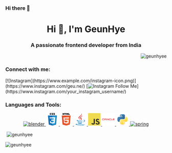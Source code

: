 ### Hi there 👋
<h1 align="center">Hi 👋, I'm GeunHye</h1>
<h3 align="center">A passionate frontend developer from India</h3>

<p align="right"> <img src="https://komarev.com/ghpvc/?username=geunhyee&label=Profile%20views&color=0e75b6&style=flat" alt="geunhyee" /> </p>

<h3 align="left">Connect with me:</h3>
[![Instagram](https://www.example.com/instagram-icon.png)](https://www.instagram.com/geu.ne/)
[<img src="https://img.shields.io/badge/Instagram-Follow%20Me-%23E4405F?style=for-the-badge&logo=instagram" alt="Instagram Follow Me">](https://www.instagram.com/your_instagram_username/)


<p align="left">
</p>

<h3 align="left">Languages and Tools:</h3>
<div align="center">
  <a href="https://www.blender.org/" target="_blank" rel="noreferrer"> <img src="https://download.blender.org/branding/community/blender_community_badge_white.svg" alt="blender" width="40" height="40"/> </a> <a href="https://www.w3schools.com/css/" target="_blank" rel="noreferrer"> <img src="https://raw.githubusercontent.com/devicons/devicon/master/icons/css3/css3-original-wordmark.svg" alt="css3" width="40" height="40"/> </a> <a href="https://www.w3.org/html/" target="_blank" rel="noreferrer"> <img src="https://raw.githubusercontent.com/devicons/devicon/master/icons/html5/html5-original-wordmark.svg" alt="html5" width="40" height="40"/> </a> <a href="https://www.java.com" target="_blank" rel="noreferrer"> <img src="https://raw.githubusercontent.com/devicons/devicon/master/icons/java/java-original.svg" alt="java" width="40" height="40"/> </a> <a href="https://developer.mozilla.org/en-US/docs/Web/JavaScript" target="_blank" rel="noreferrer"> <img src="https://raw.githubusercontent.com/devicons/devicon/master/icons/javascript/javascript-original.svg" alt="javascript" width="40" height="40"/> </a> <a href="https://www.oracle.com/" target="_blank" rel="noreferrer"> <img src="https://raw.githubusercontent.com/devicons/devicon/master/icons/oracle/oracle-original.svg" alt="oracle" width="40" height="40"/> </a> <a href="https://www.python.org" target="_blank" rel="noreferrer"> <img src="https://raw.githubusercontent.com/devicons/devicon/master/icons/python/python-original.svg" alt="python" width="40" height="40"/> </a> <a href="https://spring.io/" target="_blank" rel="noreferrer"> <img src="https://www.vectorlogo.zone/logos/springio/springio-icon.svg" alt="spring" width="40" height="40"/> </a>
</div>

<p>&nbsp;<img align="center" src="https://github-readme-stats.vercel.app/api?username=geunhyee&show_icons=true&locale=en" alt="geunhyee" /></p>

<p><img align="center" src="https://github-readme-streak-stats.herokuapp.com/?user=geunhyee&" alt="geunhyee" /></p>


